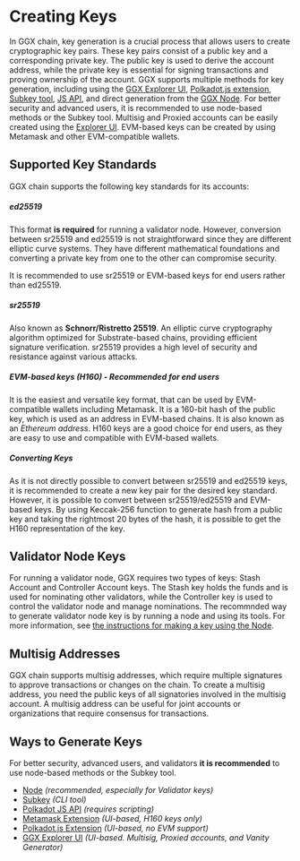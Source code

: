 # Creating Keys

In GGX chain, key generation is a crucial process that allows users to create cryptographic key pairs. These key pairs consist of a public key and a corresponding private key. The public key is used to derive the account address, while the private key is essential for signing transactions and proving ownership of the account. GGX supports multiple methods for key generation, including using the [GGX Explorer UI](ggx-explorer-create-keys.md), [Polkadot.js extension](developer-documentation/keys/polkadot-js-create-keys.md), [Subkey tool](developer-documentation/keys/subkey-create-keys.md), [JS API](polkadot-js-create-keys.md), and direct generation from the [GGX Node](developer-documentation/keys/node-create-key.md). For better security and advanced users, it is recommended to use node-based methods or the Subkey tool. Multisig and Proxied accounts can be easily created using the [Explorer UI](ggx-explorer-create-keys.md). EVM-based keys can be created by using Metamask and other EVM-compatible wallets.

## Supported Key Standards

GGX chain supports the following key standards for its accounts:

##### ed25519
This format **is required** for running a validator node. However, conversion between sr25519 and ed25519 is not straightforward since they are different elliptic curve systems. They have different mathematical foundations and converting a private key from one to the other can compromise security.

It is recommended to use sr25519 or EVM-based keys for end users rather than ed25519.

##### sr25519

Also known as **Schnorr/Ristretto 25519**. An elliptic curve cryptography algorithm optimized for Substrate-based chains, providing efficient signature verification. sr25519 provides a high level of security and resistance against various attacks.

##### EVM-based keys (H160) - Recommended for end users

It is the easiest and versatile key format, that can be used by EVM-compatible wallets including Metamask. It is a 160-bit hash of the public key, which is used as an address in EVM-based chains. It is also known as an *Ethereum address*. H160 keys are a good choice for end users, as they are easy to use and compatible with EVM-based wallets.

##### Converting Keys

As it is not directly possible to convert between sr25519 and ed25519 keys, it is recommended to create a new key pair for the desired key standard. However, it is possible to convert between sr25519/ed25519 and EVM-based keys. By using Keccak-256 function to generate hash from a public key and taking the rightmost 20 bytes of the hash, it is possible to get the H160 representation of the key.

## Validator Node Keys

For running a validator node, GGX requires two types of keys: Stash Account and Controller Account keys. The Stash key holds the funds and is used for nominating other validators, while the Controller key is used to control the validator node and manage nominations. The recommnded way to generate validator node key is by running a node and using its tools. For more information, see [the instructions for making a key using the Node](node-create-keys.md).

## Multisig Addresses

GGX chain supports multisig addresses, which require multiple signatures to approve transactions or changes on the chain. To create a multisig address, you need the public keys of all signatories involved in the multisig account. A multisig address can be useful for joint accounts or organizations that require consensus for transactions.

## Ways to Generate Keys

For better security, advanced users, and validators **it is recommended** to use node-based methods or the Subkey tool.

* [Node](node-create-keys.md) *(recommended, especially for Validator keys)*
* [Subkey](subkey-create-keys.md) *(CLI tool)*
* [Polkadot JS API](js-create-keys.md) *(requires scripting)*
* [Metamask Extension](metamask-create-keys.md) *(UI-based, H160 keys only)*
* [Polkadot.js Extension](polkadot-js-create-keys.md) *(UI-based, no EVM support)*
* [GGX Explorer UI](ggx-explorer-create-keys.md) *(UI-based. Multisig, Proxied accounts, and Vanity Generator)*

